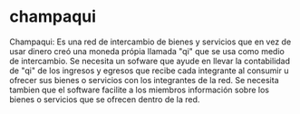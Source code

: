 # champaqui
Champaqui: Es una red de intercambio de bienes y servicios que en vez de usar dinero creó una moneda própia llamada "qi" que se usa como medio de intercambio.  Se necesita un sofware que ayude en llevar la contabilidad de "qi" de los ingresos y egresos que recibe cada integrante al consumir u ofrecer sus bienes o servicios con los integrantes de la red.  Se necesita tambien que el software facilite a los miembros información sobre los bienes o servicios que se ofrecen dentro de la red.
